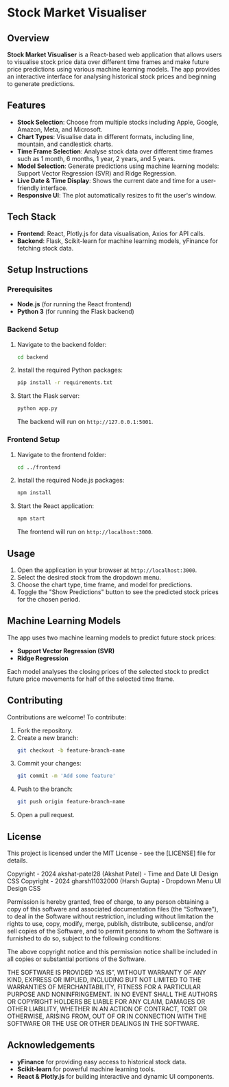 # Stock Market Visualiser

## Overview

**Stock Market Visualiser** is a React-based web application that allows users to visualise stock price data over different time frames and make future price predictions using various machine learning models. The app provides an interactive interface for analysing historical stock prices and beginning to generate predictions.

## Features

- **Stock Selection**: Choose from multiple stocks including Apple, Google, Amazon, Meta, and Microsoft.
- **Chart Types**: Visualise data in different formats, including line, mountain, and candlestick charts.
- **Time Frame Selection**: Analyse stock data over different time frames such as 1 month, 6 months, 1 year, 2 years, and 5 years.
- **Model Selection**: Generate predictions using machine learning models: Support Vector Regression (SVR) and Ridge Regression.
- **Live Date & Time Display**: Shows the current date and time for a user-friendly interface.
- **Responsive UI**: The plot automatically resizes to fit the user's window.

## Tech Stack

- **Frontend**: React, Plotly.js for data visualisation, Axios for API calls.
- **Backend**: Flask, Scikit-learn for machine learning models, yFinance for fetching stock data.

## Setup Instructions

### Prerequisites

- **Node.js** (for running the React frontend)
- **Python 3** (for running the Flask backend)

### Backend Setup

1. Navigate to the backend folder:
   ```sh
   cd backend
   ```
2. Install the required Python packages:
   ```sh
   pip install -r requirements.txt
   ```
3. Start the Flask server:
   ```sh
   python app.py
   ```
   The backend will run on `http://127.0.0.1:5001`.

### Frontend Setup

1. Navigate to the frontend folder:
   ```sh
   cd ../frontend
   ```
2. Install the required Node.js packages:
   ```sh
   npm install
   ```
3. Start the React application:
   ```sh
   npm start
   ```
   The frontend will run on `http://localhost:3000`.

## Usage

1. Open the application in your browser at `http://localhost:3000`.
2. Select the desired stock from the dropdown menu.
3. Choose the chart type, time frame, and model for predictions.
4. Toggle the "Show Predictions" button to see the predicted stock prices for the chosen period.

## Machine Learning Models

The app uses two machine learning models to predict future stock prices:

- **Support Vector Regression (SVR)**
- **Ridge Regression**

Each model analyses the closing prices of the selected stock to predict future price movements for half of the selected time frame.

## Contributing

Contributions are welcome! To contribute:

1. Fork the repository.
2. Create a new branch:
   ```sh
   git checkout -b feature-branch-name
   ```
3. Commit your changes:
   ```sh
   git commit -m 'Add some feature'
   ```
4. Push to the branch:
   ```sh
   git push origin feature-branch-name
   ```
5. Open a pull request.

## License

This project is licensed under the MIT License - see the [LICENSE] file for details.

Copyright - 2024 akshat-patel28 (Akshat Patel) - Time and Date UI Design CSS 
Copyright - 2024 gharsh11032000 (Harsh Gupta) - Dropdown Menu UI Design CSS 

Permission is hereby granted, free of charge, to any person obtaining a copy of this software and associated documentation files (the “Software”), to deal in the Software without restriction, including without limitation the rights to use, copy, modify, merge, publish, distribute, sublicense, and/or sell copies of the Software, and to permit persons to whom the Software is furnished to do so, subject to the following conditions:

The above copyright notice and this permission notice shall be included in all copies or substantial portions of the Software.

THE SOFTWARE IS PROVIDED “AS IS”, WITHOUT WARRANTY OF ANY KIND, EXPRESS OR IMPLIED, INCLUDING BUT NOT LIMITED TO THE WARRANTIES OF MERCHANTABILITY, FITNESS FOR A PARTICULAR PURPOSE AND NONINFRINGEMENT. IN NO EVENT SHALL THE AUTHORS OR COPYRIGHT HOLDERS BE LIABLE FOR ANY CLAIM, DAMAGES OR OTHER LIABILITY, WHETHER IN AN ACTION OF CONTRACT, TORT OR OTHERWISE, ARISING FROM, OUT OF OR IN CONNECTION WITH THE SOFTWARE OR THE USE OR OTHER DEALINGS IN THE SOFTWARE.

## Acknowledgements

- **yFinance** for providing easy access to historical stock data.
- **Scikit-learn** for powerful machine learning tools.
- **React & Plotly.js** for building interactive and dynamic UI components.
